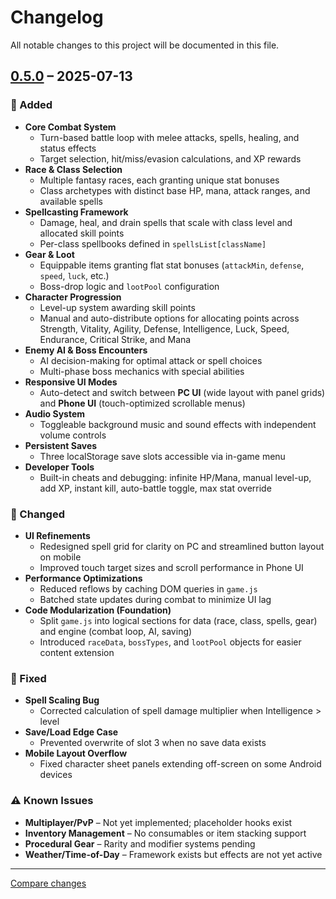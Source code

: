 # Changelog

All notable changes to this project will be documented in this file.

## [0.5.0] – 2025-07-13

### 🚀 Added
- **Core Combat System**  
  - Turn-based battle loop with melee attacks, spells, healing, and status effects  
  - Target selection, hit/miss/evasion calculations, and XP rewards  
- **Race & Class Selection**  
  - Multiple fantasy races, each granting unique stat bonuses  
  - Class archetypes with distinct base HP, mana, attack ranges, and available spells  
- **Spellcasting Framework**  
  - Damage, heal, and drain spells that scale with class level and allocated skill points  
  - Per-class spellbooks defined in `spellsList[className]`  
- **Gear & Loot**  
  - Equippable items granting flat stat bonuses (`attackMin`, `defense`, `speed`, `luck`, etc.)  
  - Boss-drop logic and `lootPool` configuration  
- **Character Progression**  
  - Level-up system awarding skill points  
  - Manual and auto-distribute options for allocating points across Strength, Vitality, Agility, Defense, Intelligence, Luck, Speed, Endurance, Critical Strike, and Mana  
- **Enemy AI & Boss Encounters**  
  - AI decision-making for optimal attack or spell choices  
  - Multi-phase boss mechanics with special abilities  
- **Responsive UI Modes**  
  - Auto-detect and switch between **PC UI** (wide layout with panel grids) and **Phone UI** (touch-optimized scrollable menus)  
- **Audio System**  
  - Toggleable background music and sound effects with independent volume controls  
- **Persistent Saves**  
  - Three localStorage save slots accessible via in-game menu  
- **Developer Tools**  
  - Built-in cheats and debugging: infinite HP/Mana, manual level-up, add XP, instant kill, auto-battle toggle, max stat override  

### 🔄 Changed
- **UI Refinements**  
  - Redesigned spell grid for clarity on PC and streamlined button layout on mobile  
  - Improved touch target sizes and scroll performance in Phone UI  
- **Performance Optimizations**  
  - Reduced reflows by caching DOM queries in `game.js`  
  - Batched state updates during combat to minimize UI lag  
- **Code Modularization (Foundation)**  
  - Split `game.js` into logical sections for data (race, class, spells, gear) and engine (combat loop, AI, saving)  
  - Introduced `raceData`, `bossTypes`, and `lootPool` objects for easier content extension  

### 🐛 Fixed
- **Spell Scaling Bug**  
  - Corrected calculation of spell damage multiplier when Intelligence > level  
- **Save/Load Edge Case**  
  - Prevented overwrite of slot 3 when no save data exists  
- **Mobile Layout Overflow**  
  - Fixed character sheet panels extending off-screen on some Android devices  

### ⚠️ Known Issues
- **Multiplayer/PvP** – Not yet implemented; placeholder hooks exist  
- **Inventory Management** – No consumables or item stacking support  
- **Procedural Gear** – Rarity and modifier systems pending  
- **Weather/Time-of-Day** – Framework exists but effects are not yet active  

---

[Compare changes](https://github.com/yourusername/project-mystic/compare/v0.4.0...v0.5.0)

[0.5.0]: https://github.com/yourusername/project-mystic/releases/tag/v0.5.0  
